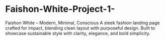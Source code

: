 # Faishon-White-Project-1-
Faishon White – Modern, Minimal, Conscious A sleek fashion landing page crafted for impact, blending clean layout with purposeful design. Built to showcase sustainable style with clarity, elegance, and bold simplicity.
